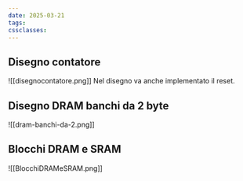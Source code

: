 ```yaml
---
date: 2025-03-21
tags:
cssclasses:
---
```

## Disegno contatore
![[disegnocontatore.png]]
Nel disegno va anche implementato il reset.

## Disegno DRAM banchi da 2 byte
![[dram-banchi-da-2.png]]

## Blocchi DRAM e SRAM
![[BlocchiDRAMeSRAM.png]]